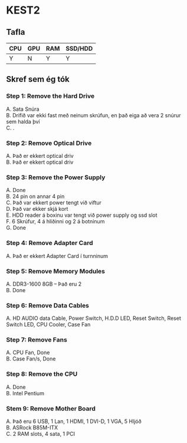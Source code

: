 # KEST2
## Tafla
| CPU | GPU | RAM | SSD/HDD| 
| --- | --- | --- | --- | 
| Y | N | Y | Y | Y ssd |
## Skref sem ég tók
### Step 1: Remove the Hard Drive <br>
A.	Sata Snúra <br>
B.	Drifið var ekki fast með neinum skrúfun, en það eiga að vera 2 snúrur sem halda því <br>
C.	. <br>
### Step 2: Remove Optical Drive <br>
A.	Það er ekkert optical driv <br>
B.	Það er ekkert optical driv <br>
### Step 3: Remove the Power Supply <br>
A.	Done <br>
B.	24 pin on annar 4 pin <br>
C.	Það var ekkert power tengt við viftur <br>
D.	Það var ekker skjá kort <br>
E.	HDD reader á boxinu var tengt við power supply og ssd slot <br>
F.	6 Skrúfur, 4 á hliðinni og 2 á botninum <br>
G.	Done <br>
### Step 4: Remove Adapter Card <br>
A.	Það er ekkert Adapter Card í turnninum <br>
### Step 5: Remove Memory Modules <br>
A.	DDR3-1600 8GB – Það eru 2 <br>
B.	Done <br>
### Step 6: Remove Data Cables <br>
A.	HD AUDIO data Cable, Power Switch, H.D.D LED, Reset Switch, Reset Switch LED, CPU Cooler, Case Fan <br>
### Step 7: Remove Fans <br>
A.	CPU Fan, Done <br>
B.	Case Fan/s, Done <br>
### Step 8: Remove the CPU <br>
A.	Done <br>
B.	Intel Pentium <br>
### Stem 9: Remove Mother Board <br>
A.	Það eru 6 USB, 1 Lan, 1 HDMI, 1 DVI-D, 1 VGA, 5 Hljóð <br>
B.	ASRock B85M-ITX <br>
C.	2 RAM slots, 4 sata, 1 PCI <br>
